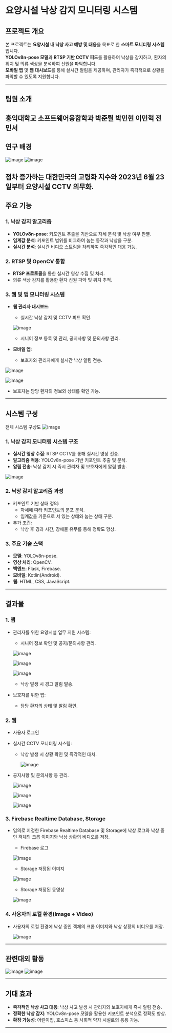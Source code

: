 # 요양시설 낙상 감지 모니터링 시스템

## 프로젝트 개요
본 프로젝트는 **요양시설 내 낙상 사고 예방 및 대응**을 목표로 한 **스마트 모니터링 시스템**입니다.  
**YOLOv8n-pose 모델**과 **RTSP 기반 CCTV 피드**를 활용하여 낙상을 감지하고, 환자의 위치 및 의류 색상을 분석하여 신원을 파악합니다.  
**모바일 앱** 및 **웹 대시보드**를 통해 실시간 알림을 제공하며, 관리자가 즉각적으로 상황을 파악할 수 있도록 지원합니다.

---
## 팀원 소개
홍익대학교 소프트웨어융합학과
박준렬
박민현
이민혁
전민서
---
## 연구 배경
![image](https://github.com/user-attachments/assets/9c7d399c-fcbe-43da-b22a-4159c66b7580)
![image](https://github.com/user-attachments/assets/2ae0e007-2c0e-4804-9cd0-ee68cbc26de6)

점차 증가하는 대한민국의 고령화 지수와 2023년 6월 23일부터 요양시설 CCTV 의무화.
---
## 주요 기능
### 1. **낙상 감지 알고리즘**
- **YOLOv8n-pose**: 키포인트 추출을 기반으로 자세 분석 및 낙상 여부 판별.
- **임계값 분석**: 키포인트 범위를 비교하여 눕는 동작과 낙상을 구분.
- **실시간 분석**: 실시간 비디오 스트림을 처리하여 즉각적인 대응 가능.

### 2. **RTSP 및 OpenCV 통합**
- **RTSP 프로토콜**을 통한 실시간 영상 수집 및 처리.
- 의류 색상 감지를 활용한 환자 신원 파악 및 위치 추적.

### 3. **웹 및 앱 모니터링 시스템**
- **웹 관리자 대시보드**:
  - 실시간 낙상 감지 및 CCTV 피드 확인.
  
  ![image](https://github.com/user-attachments/assets/da52ca6d-a299-4379-8eab-4409df81deda)

    
  - 시니어 정보 등록 및 관리, 공지사항 및 문의사항 관리.
- **모바일 앱**:
  - 보호자와 관리자에게 실시간 낙상 알림 전송.
 
![image](https://github.com/user-attachments/assets/5f4cce22-b2bc-4e34-bd6f-2993d8f9e1d5)


![image](https://github.com/user-attachments/assets/20d58a72-74d4-4deb-8394-cf72b7b343da)


    
  - 보호자는 담당 환자의 정보와 상태를 확인 가능.

---

## 시스템 구성

전체 시스템 구상도
![image](https://github.com/user-attachments/assets/20af665b-deee-4d14-ba5f-6d09a5dc6db1)

### 1. **낙상 감지 모니터링 시스템 구조**
- **실시간 영상 수집**: RTSP CCTV를 통해 실시간 영상 전송.
- **알고리즘 적용**: YOLOv8n-pose 기반 키포인트 추출 및 분석.
- **알림 전송**: 낙상 감지 시 즉시 관리자 및 보호자에게 알림 발송.


![image](https://github.com/user-attachments/assets/20a0bbb9-a6a7-439e-a4ac-429d582b0152)

### 2. **낙상 감지 알고리즘 과정**
- 키포인트 기반 상태 정의:
  - 자세에 따라 키포인트의 분포 분석.
  - 임계값을 기준으로 서 있는 상태와 눕는 상태 구분.
- 추가 조건:
  - 낙상 후 경과 시간, 장애물 유무를 통해 정확도 향상.

### 3. **주요 기술 스택**
- **모델**: YOLOv8n-pose.
- **영상 처리**: OpenCV.
- **백엔드**: Flask, Firebase.
- **모바일**: Kotlin(Android).
- **웹**: HTML, CSS, JavaScript.

---

## 결과물
### 1. **앱**
- 관리자를 위한 요양시설 업무 지원 시스템:
  - 시니어 정보 확인 및 공지/문의사항 관리.
 
  ![image](https://github.com/user-attachments/assets/497027fb-a222-46ee-9768-fbd216230be6)



  ![image](https://github.com/user-attachments/assets/28103c12-a782-4710-8b68-471fbe327b08)



  ![image](https://github.com/user-attachments/assets/688b490f-a9dc-43f6-a9a9-15d48aa41578)



  - 낙상 발생 시 경고 알림 발송.
    
- 보호자를 위한 앱:
  - 담당 환자의 상태 및 알림 확인.

### 2. **웹**
- 사용자 로그인
- 실시간 CCTV 모니터링 시스템:
  - 낙상 발생 시 상황 확인 및 즉각적인 대처.
    
    ![image](https://github.com/user-attachments/assets/acbd6e7b-da0d-4cae-87ae-68251044a11b)


- 공지사항 및 문의사항 등 관리.

    ![image](https://github.com/user-attachments/assets/3c1741a4-a986-4103-9581-073f2c64fd5a)

    ![image](https://github.com/user-attachments/assets/94693cca-177b-4709-93dd-80e6695f2036)

    ![image](https://github.com/user-attachments/assets/b43c237f-a2f5-4136-969c-af71b82bc10f)


### 3. **Firebase Realtime Database, Storage**
- 임의로 지정한 Firebase Realtime Database 및 Storage에 낙상 로그와 낙상 중인 객체의 크롭 이미지와 낙상 상황의 비디오를 저장.
  - Firebase 로그
    
  ![image](https://github.com/user-attachments/assets/85c1835a-1341-405f-8fe9-1e7ff9a1ce60)

  - Storage 저장된 이미지
    
  ![image](https://github.com/user-attachments/assets/cca5baee-a7ca-4540-802c-f699d9d9efa0)

  - Storage 저장된 동영상
    
  ![image](https://github.com/user-attachments/assets/aa5a0ace-ad97-4884-949f-30955280764e)


  
### 4. **사용자의 로컬 환경(Image + Video)**
- 사용자의 로컬 환경에 낙상 중인 객체의 크롭 이미지와 낙상 상황의 비디오를 저장.

   ![image](https://github.com/user-attachments/assets/4abf148a-9725-4b39-8a29-39e649368a5e)

---

## 관련대외 활동
![image](https://github.com/user-attachments/assets/1e99774a-14dc-404e-b8f6-d8ecd906ad6e)
![image](https://github.com/user-attachments/assets/25070560-410b-4a3d-aa92-551346ba5cc2)

---

## 기대 효과
- **즉각적인 낙상 사고 대응**: 낙상 사고 발생 시 관리자와 보호자에게 즉시 알림 전송.
- **정확한 낙상 감지**: YOLOv8n-pose 모델을 활용한 키포인트 분석으로 정확도 향상.
- **확장 가능성**: 어린이집, 호스피스 등 사회적 약자 시설로의 응용 가능.

---
